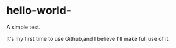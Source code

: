 # hello-world-
A simple test.

It's my first time to use Github,and I believe I'll make full use of it.
